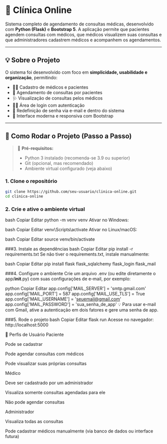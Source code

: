 # 🏥 Clínica Online

Sistema completo de agendamento de consultas médicas, desenvolvido com **Python (Flask)** e **Bootstrap 5**. A aplicação permite que pacientes agendem consultas com médicos, que médicos visualizem suas consultas e que administradores cadastrem médicos e acompanhem os agendamentos.

---

## 💡 Sobre o Projeto

O sistema foi desenvolvido com foco em **simplicidade, usabilidade e organização**, permitindo:

- 👨‍⚕️ Cadastro de médicos e pacientes  
- 📅 Agendamento de consultas por pacientes  
- 🩺 Visualização de consultas pelos médicos  
- 🧑‍💻 Área de login com autenticação  
- 🔐 Redefinição de senha via e-mail e dentro do sistema  
- 🎨 Interface moderna e responsiva com Bootstrap  

---

## 🚀 Como Rodar o Projeto (Passo a Passo)

> 📝 **Pré-requisitos:**
> - Python 3 instalado (recomenda-se 3.9 ou superior)
> - Git (opcional, mas recomendado)
> - Ambiente virtual configurado (veja abaixo)

### 1. Clone o repositório

```bash
git clone https://github.com/seu-usuario/clinica-online.git
cd clinica-online
```
### 2. Crie e ative o ambiente virtual
bash
Copiar
Editar
python -m venv venv
Ativar no Windows:

bash
Copiar
Editar
venv\Scripts\activate
Ativar no Linux/macOS:

bash
Copiar
Editar
source venv/bin/activate

###3. Instale as dependências
bash
Copiar
Editar
pip install -r requirements.txt
Se não tiver o requirements.txt, instale manualmente:

bash
Copiar
Editar
pip install flask flask_sqlalchemy flask_login flask_mail

###4. Configure o ambiente
Crie um arquivo .env (ou edite diretamente o app/__init__.py) com suas configurações de e-mail, por exemplo:

python
Copiar
Editar
app.config['MAIL_SERVER'] = 'smtp.gmail.com'
app.config['MAIL_PORT'] = 587
app.config['MAIL_USE_TLS'] = True
app.config['MAIL_USERNAME'] = 'seuemail@gmail.com'
app.config['MAIL_PASSWORD'] = 'sua_senha_de_app'
💡 Para usar e-mail com Gmail, ative a autenticação em dois fatores e gere uma senha de app.

###5. Rode o projeto
bash
Copiar
Editar
flask run
Acesse no navegador: http://localhost:5000

👥 Perfis de Usuário
Paciente

Pode se cadastrar

Pode agendar consultas com médicos

Pode visualizar suas próprias consultas

Médico

Deve ser cadastrado por um administrador

Visualiza somente consultas agendadas para ele

Não pode agendar consultas

Administrador

Visualiza todas as consultas

Pode cadastrar médicos manualmente (via banco de dados ou interface futura)
